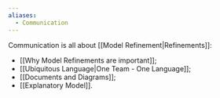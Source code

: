 ```yaml
---
aliases:
  - Communication
---
```

Communication is all about [[Model Refinement|Refinements]]:
- [[Why Model Refinements are important]];
- [[Ubiquitous Language|One Team - One Language]];
- [[Documents and Diagrams]];
- [[Explanatory Model]].
